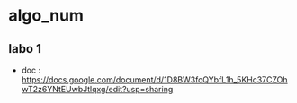 # algo_num

## labo 1
* doc : https://docs.google.com/document/d/1D8BW3foQYbfL1h_5KHc37CZOhwT2z6YNtEUwbJtlqxg/edit?usp=sharing

